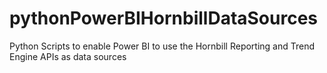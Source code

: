 # pythonPowerBIHornbillDataSources
Python Scripts to enable Power BI to use the Hornbill Reporting and Trend Engine APIs as data sources
